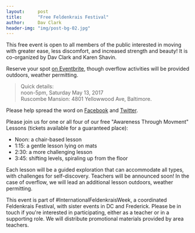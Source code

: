```yaml
---
layout:     post
title:      "Free Feldenkrais Festival"
author:     Dav Clark
header-img: "img/post-bg-02.jpg"
---
```


This free event is open to all members of the public interested in moving with
greater ease, less discomfort, and increased strength and beauty! It is
co-organized by Dav Clark and Karen Shavin.

Reserve your spot [on Eventbrite](https://www.eventbrite.com/e/ease-grace-and-power-a-free-movement-festival-tickets-33309543742?aff=RGMsite),
though overflow activities will be provided outdoors, weather permitting.

> Quick details:  
> noon-5pm, Saturday May 13, 2017  
> Ruscombe Mansion: 4801 Yellowwood Ave, Baltimore.

Please help spread the word on
[Facebook](https://www.facebook.com/events/137762683421668/) and
[Twitter](http://www.twitter.com/home?status=I+am+attending+https://www.eventbrite.com/e/ease-grace-and-power-a-free-movement-festival-tickets-33309543742?ref=estw).

Please join us for one or all four of our free "Awareness Through Movment"
Lessons (tickets available for a guaranteed place):
- Noon: a chair-based lesson
- 1:15: a gentle lesson lying on mats
- 2:30: a more challenging lesson
- 3:45: shifting levels, spiraling up from the floor

Each lesson will be a guided exploration that can accommodate all types, with
challenges for self-discovery. Teachers will be announced soon! In the case of
overflow, we will lead an additional lesson outdoors, weather permitting.

This event is part of #InternationalFeldenkraisWeek, a coordinated Feldenkrais
Festival, with sister events in DC and Frederick. Please be in touch if you're
interested in participating, either as a teacher or in a supporting role. We
will distribute promotional materials provided by area teachers.
